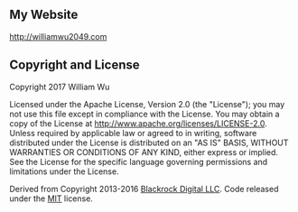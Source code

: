 ## My Website
http://williamwu2049.com

## Copyright and License

Copyright 2017 William Wu

Licensed under the Apache License, Version 2.0 (the "License");
you may not use this file except in compliance with the License.
You may obtain a copy of the License at http://www.apache.org/licenses/LICENSE-2.0.
Unless required by applicable law or agreed to in writing, software
distributed under the License is distributed on an "AS IS" BASIS,
WITHOUT WARRANTIES OR CONDITIONS OF ANY KIND, either express or implied.
See the License for the specific language governing permissions and
limitations under the License.

Derived from Copyright 2013-2016 [Blackrock Digital LLC](https://github.com/BlackrockDigital/startbootstrap-clean-blog/tree/gh-pages). Code released under the [MIT](https://github.com/BlackrockDigital/startbootstrap-clean-blog/blob/gh-pages/LICENSE) license.
